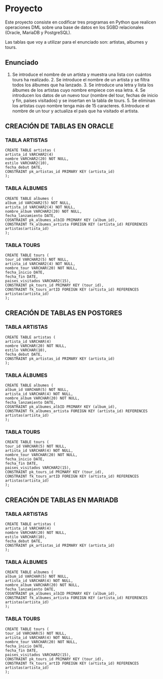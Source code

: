 # Proyecto

Este proyecto consiste en codificar tres programas en Python que realicen operaciones DML sobre una base de datos en los SGBD relacionales (Oracle, MariaDB y PostgreSQL). 

Las tablas que voy a utilizar para el enunciado son: artistas, albumes y tours.

## Enunciado
  1. Se introduce el nombre de un artista y muestra una lista con cuántos tours ha realizado.
  2.​ Se introduce el nombre de un artista y se filtra todos los álbumes que ha lanzado.
  3.​ Se introduce una letra y lista los álbumes de los artistas cuyo nombre empiece con esa letra.
  4.​ Se introducen los datos de un nuevo tour (nombre del tour, fechas de inicio y fin, países visitados) y se insertan en la tabla de tours.
  5.​ Se eliminan los artistas cuyo nombre tenga más de 15 caracteres.
  6.​ Introduce el nombre de un tour y actualiza el país que ha visitado el artista.

## CREACIÓN DE TABLAS EN ORACLE

### TABLA ARTISTAS
```
CREATE TABLE artistas (
artista_id VARCHAR2(4)
nombre VARCHAR2(20) NOT NULL,                
estilo VARCHAR2(10),               
fecha_debut DATE,
CONSTRAINT pk_artistas_id PRIMARY KEY (artista_id)
);
```

### TABLA ÁLBUMES
```
CREATE TABLE albumes (
album_id VARCHAR2(5) NOT NULL,
artista_id VARCHAR2(4) NOT NULL,
nombre_album VARCHAR2(20) NOT NULL,
fecha_lanzamiento DATE,     
COSNTRAINT pk_albumes_albID PRIMARY KEY (album_id),
CONSTRAINT fk_albumes_artista FOREIGN KEY (artista_id) REFERENCES artistas(artista_id)
);
```

### TABLA TOURS
```
CREATE TABLE tours (
tour_id VARCHAR2(5) NOT NULL,     
artista_id VARCHAR2(4) NOT NULL,                                
nombre_tour VARCHAR(20) NOT NULL,           
fecha_inicio DATE,                            
fecha_fin DATE,                               
paises_visitados VARCHAR2(15),    
CONSTRAINT pk_tours_id PRIMARY KEY (tour_id),
CONSTRAINT fk_tours_artID FOREIGN KEY (artista_id) REFERENCES artistas(artista_id)
);
```

## CREACIÓN DE TABLAS EN POSTGRES

### TABLA ARTISTAS
``` 
CREATE TABLE artistas (
artista_id VARCHAR(4)
nombre VARCHAR(20) NOT NULL,                
estilo VARCHAR(10),               
fecha_debut DATE,
CONSTRAINT pk_artistas_id PRIMARY KEY (artista_id)
);
``` 
### TABLA ÁLBUMES
``` 
CREATE TABLE albumes (
album_id VARCHAR(5) NOT NULL,
artista_id VARCHAR(4) NOT NULL,
nombre_album VARCHAR(20) NOT NULL,
fecha_lanzamiento DATE,     
COSNTRAINT pk_albumes_albID PRIMARY KEY (album_id),
CONSTRAINT fk_albumes_artista FOREIGN KEY (artista_id) REFERENCES artistas(artista_id)
);
```   
### TABLA TOURS
```
CREATE TABLE tours (
tour_id VARCHAR(5) NOT NULL,     
artista_id VARCHAR(4) NOT NULL,                                
nombre_tour VARCHAR(20) NOT NULL,           
fecha_inicio DATE,                            
fecha_fin DATE,                               
paises_visitados VARCHAR2(15),    
CONSTRAINT pk_tours_id PRIMARY KEY (tour_id),
CONSTRAINT fk_tours_artID FOREIGN KEY (artista_id) REFERENCES artistas(artista_id)
);
```
## CREACIÓN DE TABLAS EN MARIADB
### TABLA ARTISTAS
``` 
CREATE TABLE artistas (
artista_id VARCHAR(4)
nombre VARCHAR(20) NOT NULL,                
estilo VARCHAR(10),               
fecha_debut DATE,
CONSTRAINT pk_artistas_id PRIMARY KEY (artista_id)
);
```
### TABLA ÁLBUMES
``` 
CREATE TABLE albumes (
album_id VARCHAR(5) NOT NULL,
artista_id VARCHAR(4) NOT NULL,
nombre_album VARCHAR(20) NOT NULL,
fecha_lanzamiento DATE,     
COSNTRAINT pk_albumes_albID PRIMARY KEY (album_id),
CONSTRAINT fk_albumes_artista FOREIGN KEY (artista_id) REFERENCES artistas(artista_id)
);
```
### TABLA TOURS
```
CREATE TABLE tours (
tour_id VARCHAR(5) NOT NULL,     
artista_id VARCHAR(4) NOT NULL,                                
nombre_tour VARCHAR(20) NOT NULL,           
fecha_inicio DATE,                            
fecha_fin DATE,                               
paises_visitados VARCHAR2(15),    
CONSTRAINT pk_tours_id PRIMARY KEY (tour_id),
CONSTRAINT fk_tours_artID FOREIGN KEY (artista_id) REFERENCES artistas(artista_id)
);
```



































